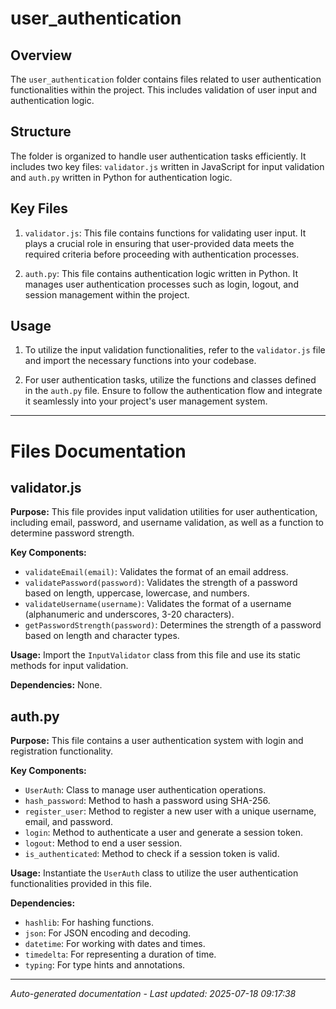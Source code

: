 # user_authentication

## Overview
The `user_authentication` folder contains files related to user authentication functionalities within the project. This includes validation of user input and authentication logic.

## Structure
The folder is organized to handle user authentication tasks efficiently. It includes two key files: `validator.js` written in JavaScript for input validation and `auth.py` written in Python for authentication logic.

## Key Files
1. `validator.js`: This file contains functions for validating user input. It plays a crucial role in ensuring that user-provided data meets the required criteria before proceeding with authentication processes.
   
2. `auth.py`: This file contains authentication logic written in Python. It manages user authentication processes such as login, logout, and session management within the project.

## Usage
1. To utilize the input validation functionalities, refer to the `validator.js` file and import the necessary functions into your codebase.
   
2. For user authentication tasks, utilize the functions and classes defined in the `auth.py` file. Ensure to follow the authentication flow and integrate it seamlessly into your project's user management system.

---

# Files Documentation

## validator.js

**Purpose:** This file provides input validation utilities for user authentication, including email, password, and username validation, as well as a function to determine password strength.

**Key Components:**
- `validateEmail(email)`: Validates the format of an email address.
- `validatePassword(password)`: Validates the strength of a password based on length, uppercase, lowercase, and numbers.
- `validateUsername(username)`: Validates the format of a username (alphanumeric and underscores, 3-20 characters).
- `getPasswordStrength(password)`: Determines the strength of a password based on length and character types.

**Usage:** Import the `InputValidator` class from this file and use its static methods for input validation.

**Dependencies:** None.

## auth.py

**Purpose:** This file contains a user authentication system with login and registration functionality.

**Key Components:**
- `UserAuth`: Class to manage user authentication operations.
- `hash_password`: Method to hash a password using SHA-256.
- `register_user`: Method to register a new user with a unique username, email, and password.
- `login`: Method to authenticate a user and generate a session token.
- `logout`: Method to end a user session.
- `is_authenticated`: Method to check if a session token is valid.

**Usage:** Instantiate the `UserAuth` class to utilize the user authentication functionalities provided in this file.

**Dependencies:**
- `hashlib`: For hashing functions.
- `json`: For JSON encoding and decoding.
- `datetime`: For working with dates and times.
- `timedelta`: For representing a duration of time.
- `typing`: For type hints and annotations.

---
*Auto-generated documentation - Last updated: 2025-07-18 09:17:38*

